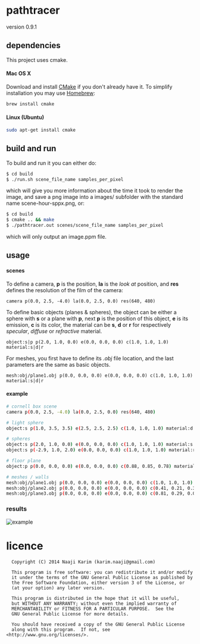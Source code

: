 pathtracer 
==========

version 0.9.1

dependencies
------------

This project uses cmake.

#### Mac OS X

Download and install [CMake](http://www.cmake.org/cmake/resources/software.html)
if you don't already have it. 
To simplify installation you may use [Homebrew](http://brew.sh):

```bash
brew install cmake
```

#### Linux (Ubuntu)

```bash
sudo apt-get install cmake
```

build and run
-------------

To build and run it you can either do:

```bash
$ cd build
$ ./run.sh scene_file_name samples_per_pixel
```

which will give you more information about the time it took to render the image, and save a png image into a images/ subfolder with the standard name scene-hour-sppx.png, or: 

```bash
$ cd build
$ cmake .. && make
$ ./pathtracer.out scenes/scene_file_name samples_per_pixel
```
which will only output an image.ppm file.

usage
-----

#### scenes 

To define a camera, **p** is the position, **la** is the _look at_ position, and **res** defines the resolution of the film of the camera:

```
camera p(0.0, 2.5, -4.0) la(0.0, 2.5, 0.0) res(640, 480)
```

To define basic objects (planes & spheres), the object can be either a sphere with **s** or a plane with **p**, next **p** is the position of this object, **e** is its emission, **c** is its color, the material can be **s**, **d** or **r** for respectively _specular_, _diffuse_ or _refractive_ material.

```
object:s|p p(2.0, 1.0, 0.0) e(0.0, 0.0, 0.0) c(1.0, 1.0, 1.0) material:s|d|r
```

For meshes, you first have to define its _.obj_ file location, and the last parameters are the same as basic objects.

```
mesh:obj/plane1.obj p(0.0, 0.0, 0.0) e(0.0, 0.0, 0.0) c(1.0, 1.0, 1.0) material:s|d|r
```

#### example

```bash
# cornell box scene
camera p(0.0, 2.5, -4.0) la(0.0, 2.5, 0.0) res(640, 480)

# light sphere 
object:s p(1.0, 3.5, 3.5) e(2.5, 2.5, 2.5) c(1.0, 1.0, 1.0) material:d

# spheres
object:s p(2.0, 1.0, 0.0) e(0.0, 0.0, 0.0) c(1.0, 1.0, 1.0) material:s
object:s p(-2.9, 1.0, 2.0) e(0.0, 0.0, 0.0) c(1.0, 1.0, 1.0) material:r

# floor plane
object:p p(0.0, 0.0, 0.0) e(0.0, 0.0, 0.0) c(0.88, 0.85, 0.78) material:d

# meshes / walls
mesh:obj/plane1.obj p(0.0, 0.0, 0.0) e(0.0, 0.0, 0.0) c(1.0, 1.0, 1.0) material:d
mesh:obj/plane2.obj p(0.0, 0.0, 0.0) e(0.0, 0.0, 0.0) c(0.41, 0.21, 0.35) material:d
mesh:obj/plane3.obj p(0.0, 0.0, 0.0) e(0.0, 0.0, 0.0) c(0.81, 0.29, 0.0) material:d
```

### results

![example](http://karim.naaji.fr/images/path_tracing3.png)

licence
======= 

      Copyright (C) 2014 Naaji Karim (karim.naaji@gmail.com)
      
      This program is free software: you can redistribute it and/or modify
      it under the terms of the GNU General Public License as published by
      the Free Software Foundation, either version 3 of the License, or
      (at your option) any later version.
      
      This program is distributed in the hope that it will be useful,
      but WITHOUT ANY WARRANTY; without even the implied warranty of
      MERCHANTABILITY or FITNESS FOR A PARTICULAR PURPOSE.  See the
      GNU General Public License for more details.
      
      You should have received a copy of the GNU General Public License
      along with this program.  If not, see <http://www.gnu.org/licenses/>.
